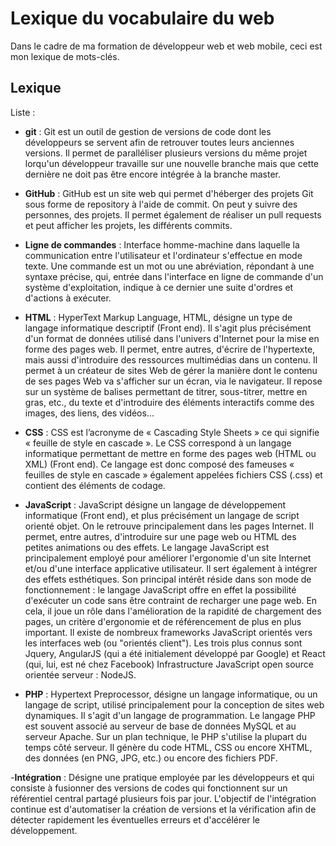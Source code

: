 # Lexique du vocabulaire du web

Dans le cadre de ma formation de développeur web et web mobile, ceci est mon lexique de mots-clés.

## Lexique 

Liste : 

- **git** : Git est un outil de gestion de versions de code dont les développeurs se servent afin de retrouver toutes leurs anciennes versions.
Il permet de paralléliser plusieurs versions du même projet lorqu'un développeur travaille sur une nouvelle branche mais que cette dernière ne doit pas être encore intégrée à la branche master.

- **GitHub** : GitHub est un site web qui permet d'héberger des projets Git sous forme de repository à l'aide de commit. On peut y suivre des personnes, des projets. 
Il permet également de réaliser un pull requests et peut afficher les projets, les différents commits.

- **Ligne de commandes** : Interface homme-machine dans laquelle la communication entre l'utilisateur et l'ordinateur s'effectue en mode texte.
Une commande est un mot ou une abréviation, répondant à une syntaxe précise, qui, entrée dans l'interface en ligne de commande d'un système d'exploitation, indique à ce dernier une suite d'ordres et d'actions à exécuter.

- **HTML** : HyperText Markup Language, HTML, désigne un type de langage informatique descriptif (Front end). 
Il s'agit plus précisément d'un format de données utilisé dans l'univers d'Internet pour la mise en forme des pages web. 
Il permet, entre autres, d'écrire de l'hypertexte, mais aussi d'introduire des ressources multimédias dans un contenu.
Il permet à un créateur de sites Web de gérer la manière dont le contenu de ses pages Web va s'afficher sur un écran, via le navigateur. 
Il repose sur un système de balises permettant de titrer, sous-titrer, mettre en gras, etc., du texte et d'introduire des éléments interactifs comme des images, des liens, des vidéos...

- **CSS** : CSS est l’acronyme de « Cascading Style Sheets » ce qui signifie « feuille de style en cascade ».
Le CSS correspond à un langage informatique permettant de mettre en forme des pages web (HTML ou XML) (Front end).
Ce langage est donc composé des fameuses « feuilles de style en cascade » également appelées fichiers CSS (.css) et contient des éléments de codage.

- **JavaScript** : JavaScript désigne un langage de développement informatique (Front end), et plus précisément un langage de script orienté objet. 
On le retrouve principalement dans les pages Internet. Il permet, entre autres, d'introduire sur une page web ou HTML des petites animations ou des effets.
Le langage JavaScript est principalement employé pour améliorer l'ergonomie d'un site Internet et/ou d'une interface applicative utilisateur. Il sert également à intégrer des effets esthétiques.
Son principal intérêt réside dans son mode de fonctionnement : le langage JavaScript offre en effet la possibilité d'exécuter un code sans être contraint de recharger une page web. 
En cela, il joue un rôle dans l'amélioration de la rapidité de chargement des pages, un critère d'ergonomie et de référencement de plus en plus important. 
Il existe de nombreux frameworks JavaScript orientés vers les interfaces web (ou "orientés client"). Les trois plus connus sont Jquery, AngularJS (qui a été initialement développé par Google) et React (qui, lui, est né chez Facebook)
Infrastructure JavaScript open source orientée serveur : NodeJS.

- **PHP** : Hypertext Preprocessor, désigne un langage informatique, ou un langage de script, utilisé principalement pour la conception de sites web dynamiques. 
Il s'agit d'un langage de programmation. Le langage PHP est souvent associé au serveur de base de données MySQL et au serveur Apache.
Sur un plan technique, le PHP s'utilise la plupart du temps côté serveur. 
Il génère du code HTML, CSS ou encore XHTML, des données (en PNG, JPG, etc.) ou encore des fichiers PDF.

-**Intégration** : Désigne une pratique employée par les développeurs et qui consiste à fusionner des versions de codes qui fonctionnent sur un référentiel central partagé plusieurs fois par jour. 
L'objectif de l'intégration continue est d'automatiser la création de versions et la vérification afin de détecter rapidement les éventuelles erreurs et d'accélérer le développement.
